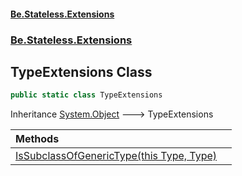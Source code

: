 #### [Be.Stateless.Extensions](README.md 'README')
### [Be.Stateless.Extensions](Be.Stateless.Extensions.md 'Be.Stateless.Extensions')

## TypeExtensions Class

```csharp
public static class TypeExtensions
```

Inheritance [System.Object](https://docs.microsoft.com/en-us/dotnet/api/System.Object 'System.Object') &#129106; TypeExtensions

| Methods | |
| :--- | :--- |
| [IsSubclassOfGenericType(this Type, Type)](TypeExtensions.IsSubclassOfGenericType(thisType,Type).md 'Be.Stateless.Extensions.TypeExtensions.IsSubclassOfGenericType(this System.Type, System.Type)') | |
